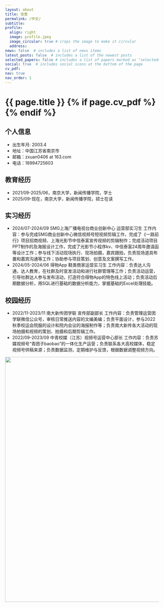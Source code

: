 ```yaml
---
layout: about
title: 张萱
permalink: /中文/
subtitle: 
profile:
  align: right
  image: profile.jpeg
  image_circular: true # crops the image to make it circular
  address:
news: false  # includes a list of news items
latest_posts: false  # includes a list of the newest posts
selected_papers: false # includes a list of papers marked as "selected={true}"
social: true  # includes social icons at the bottom of the page
cv_pdf: 
nav: true
nav_order: 1
---
```



<h1 class="post-title">{{ page.title }} {% if page.cv_pdf %}<a href="{{ page.cv_pdf | prepend: 'assets/pdf/' | relative_url}}" target="_blank" rel="noopener noreferrer" class="float-right"><i class="fas fa-file-pdf"></i></a>{% endif %}</h1>


## 个人信息
- 出生年月: 2003.4
- 地址：中国江苏省南京市
- 邮箱：zxuan0406 at 163.com
- 电话：18994725603

## 教育经历
- 2021/09-2025/06，南京大学，新闻传播学院，学士
- 2025/09-现在，南京大学，新闻传播学院，硕士在读

## 实习经历
- 2024/07-2024/09 SMG上海广播电视台商业创新中心 运营部实习生
工作内容：参与完成SMG商业创新中心微信视频号短视频剪辑工作，完成了《一路前行》项目招商视频、上海光影节中信泰富宣传视频的剪辑制作；完成活动项目PPT制作的及海报设计工作，完成了光影节小程序kv、中信泰富24周年邀请函等设计工作；参与线下活动现场执行、现场拍摄，嘉宾跟拍，负责现场道具布置和嘉宾沟通等工作；协助参与项目策划、创意及文案撰写工作。
- 2024/05-2024/06 得物App 鞋类商家运营实习生
工作内容：负责达人沟通，达人教育，在社群及时宣发活动和进行社群管理等工作；负责活动运营，引导社群达人参与发布活动，打造符合得物App的特色线上活动；负责活动后期数据分析，用SQL进行基础的数据分析能力，掌握基础的Excel处理技能。

## 校园经历
- 2022/11-2023/11 南大新传团学联 宣传部副部长
工作内容：负责管理运营团学联微信公众号，审核日常推送内容的文编美编；负责平面设计，参与2022秋季校运会院服的设计和院内会议的海报制作等；负责南大新传各大活动的现场拍摄和视频的策划、拍摄和后期剪辑工作。
- 2022/09-2023/09 中青校媒（江苏）视频号运营中心部长
工作内容：负责苏媒视频号“青团子baobao”的一体化生产运营；负责联系各大高校媒体，稳定视频号供稿来源；负责数据监测，定期维护与反馈，根据数据调整视频方向。


<a href="https://github.com/SocratesClub/SocratesClub.github.io/edit/master/_pages/%E4%B8%AD%E6%96%87.md">
  <img src="https://user-images.githubusercontent.com/543384/192227995-fdb3a693-2f68-4dc4-b9bd-06053066322f.png" width = "800" align="middle" />
</a>
